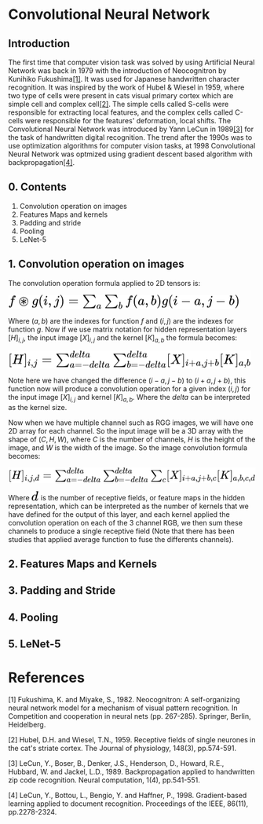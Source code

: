 # Convolutional Neural Network

## Introduction
The first time that computer vision task was solved by using Artificial Neural Network was back in 1979 with the introduction of Neocognitron by Kunihiko Fukushima[[1]](#1). It was used for Japanese handwritten character recognition. It was inspired by the work of Hubel & Wiesel in 1959, where two type of cells were present in cats visual primary cortex which are simple cell and complex cell[[2]](#2). The simple cells called S-cells were responsible for extracting local features, and the complex cells called C-cells were responsible for the features' deformation, local shifts. The Convolutional Neural Network was introduced by Yann LeCun in 1989[[3]](#3) for the task of handwritten digital recognition. The trend after the 1990s was to use optimization algorithms for computer vision tasks, at 1998 Convolutional Neural Network was optmized using gradient descent based algorithm with backpropagation[[4]](#4).

## 0. Contents
1. Convolution operation on images
2. Features Maps and kernels
3. Padding and stride
4. Pooling
5. LeNet-5


## 1. Convolution operation on images
The convolution operation formula applied to 2D tensors is:

<!-- $f\circledast g(i,j) = \sum_{a}\sum_{b}f(a,b)g(i-a,j-b)$ --> <img style="transform: translateY(0.1em); background: white;" src="../../svg/JQEBTWc5ke.svg">

Where $(a,b)$ are the indexes for function $f$ and $(i,j)$ are the indexes for function $g$. 
Now if we use matrix notation for hidden representation layers $[H]_{i,j}$, the input image $[X]_{i,j}$ and the kernel $[K]_{a,b}$ the formula becomes:

<!-- $[H]_{i,j} = \sum_{a=-delta}^{delta}\sum_{b=-delta}^{delta}[X]_{i+a,j+b}[K]_{a,b}$ --> <img style="transform: translateY(0.1em); background: white;" src="../../svg/eJaBCGlAPc.svg">

Note here we have changed the difference $(i-a,j-b)$ to $(i+a,j+b)$, this function now will produce a convolution operation for a given index $(i,j)$ for the input image $[X]_{i,j}$ and kernel $[K]_{a,b}$. Where the $delta$ can be interpreted as the kernel size.


Now when we have multiple channel such as RGG images, we will have one 2D array for each channel. So the input image will be a 3D array with the shape of $(C,H,W)$, where $C$ is the number of channels, $H$ is the height of the image, and $W$ is the width of the image. So the image convolution formula becomes:  

<!-- $[H]_{i,j,d} = \sum_{a=-delta}^{delta}\sum_{b=-delta}^{delta}\sum_{c}[X]_{i+a,j+b,c}[K]_{a,b,c,d}$ --> <img style="transform: translateY(0.1em); background: white;" src="../../svg/5DpPa28MoD.svg">

Where <!-- $d$ --> <img style="transform: translateY(0.1em); background: white;" src="../../svg/hf6DCWcSPa.svg"> is the number of receptive fields, or feature maps in the hidden representation, which can be interpreted as the number of kernels that we have defined for the output of this layer, and each kernel applied the convolution operation on each of the 3 channel RGB, we then sum these channels to produce a single receptive field (Note that there has been studies that applied average function to fuse the differents channels).    



## 2. Features Maps and Kernels


## 3. Padding and Stride


## 4. Pooling




## 5. LeNet-5














# References

<a id="1">[1]</a>
Fukushima, K. and Miyake, S., 1982. Neocognitron: A self-organizing neural network model for a mechanism of visual pattern recognition. In Competition and cooperation in neural nets (pp. 267-285). Springer, Berlin, Heidelberg.


<a  id="2">[2]</a>
Hubel, D.H. and Wiesel, T.N., 1959. Receptive fields of single neurones in the cat's striate cortex. The Journal of physiology, 148(3), pp.574-591.


<a  id="3">[3]</a>
LeCun, Y., Boser, B., Denker, J.S., Henderson, D., Howard, R.E., Hubbard, W. and Jackel, L.D., 1989. Backpropagation applied to handwritten zip code recognition. Neural computation, 1(4), pp.541-551.


<a  id="4">[4]</a>
LeCun, Y., Bottou, L., Bengio, Y. and Haffner, P., 1998. Gradient-based learning applied to document recognition. Proceedings of the IEEE, 86(11), pp.2278-2324.